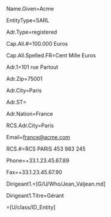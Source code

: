 Name.Given=Acme

EntityType=SARL

Adr.Type=registered

Cap.All.#=100.000 Euros

Cap.All.Spelled.FR=Cent Mille Euros

Adr.1=101 rue Partout

Adr.Zip=75001

Adr.City=Paris

Adr.ST=</i>

Adr.Nation=France
 
RCS.Adr.City=Paris

Email=france@acme.com

RCS.#=RCS PARIS 453 983 245

Phone=+33.1.23.45.67.89

Fax=+33.1.23.45.67.90

Dirigeant1.=[G/U/Who/Jean_Valjean.md]

Dirigeant1.Titre=Gérant

=[U/class/ID_Entity]